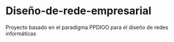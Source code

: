 # Diseño-de-rede-empresarial
Proyecto basado en el paradigma PPDIOO para el diseño de redes informáticas
